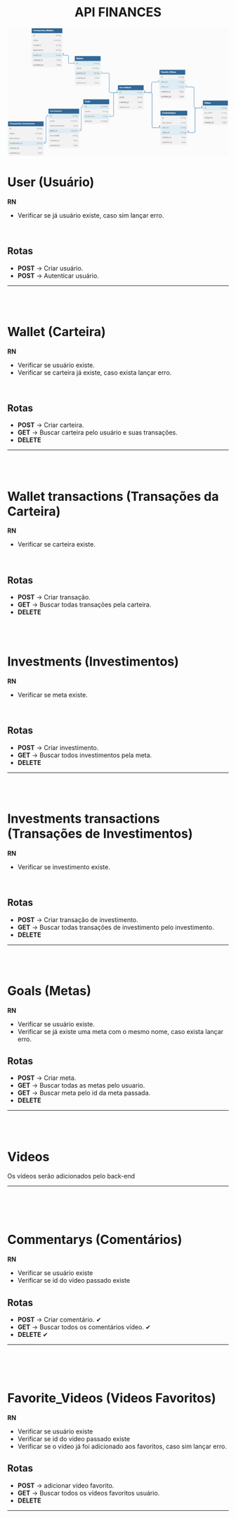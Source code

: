 <h1 align="center">API FINANCES</h1>

<img src="diagramaAPIFinances.png">

# User (Usuário)

**RN**
- Verificar se já usuário existe, caso sim lançar erro.

<br/>

## Rotas
- **POST** -> Criar usuário.
- **POST** -> Autenticar usuário.

<hr/>

<br/>
<br/>

# Wallet (Carteira)

**RN**
- Verificar se usuário existe.
- Verificar se carteira já existe, caso exista lançar erro.

<br/>

## Rotas
- **POST** -> Criar carteira.
- **GET** -> Buscar carteira pelo usuário e suas transações.
- **DELETE**

<hr/>

<br/>
<br/>

# Wallet transactions (Transações da Carteira)

**RN**
- Verificar se carteira existe.


<br/>

## Rotas
- **POST** -> Criar transação.
- **GET** -> Buscar todas transações pela carteira.
- **DELETE**

<br/>
<br/>

# Investments (Investimentos)

**RN**
- Verificar se meta existe.


<br/>

## Rotas
- **POST** -> Criar investimento.
- **GET** -> Buscar todos investimentos pela meta.
- **DELETE**

<hr/>

<br/>
<br/>

# Investments transactions (Transações de Investimentos)

**RN**
- Verificar se investimento existe.

<br/>

## Rotas
- **POST** -> Criar transação de investimento.
- **GET** -> Buscar todas transações de investimento pelo investimento.
- **DELETE**

<hr/>

<br/>
<br/>

# Goals (Metas)
 
**RN**
- Verificar se usuário existe.
- Verificar se já existe uma meta com o mesmo nome, caso exista lançar erro.

## Rotas
- **POST** -> Criar meta.
- **GET** -> Buscar todas as metas pelo usuario.
- **GET** -> Buscar meta pelo id da meta passada.
- **DELETE**
 
<hr/>

<br/>
<br/>

# Videos

Os vídeos serão adicionados pelo back-end

<hr/>

<br/>
<br/>
<br/>

# Commentarys (Comentários)

**RN**
- Verificar se usuário existe
- Verificar se id do video passado existe

## Rotas
- **POST** -> Criar comentário. ✔
- **GET** -> Buscar todos os comentários vídeo. ✔
- **DELETE** ✔

<hr/>

<br/>
<br/>
<br/>

# Favorite_Videos (Videos Favoritos)

**RN**
- Verificar se usuário existe
- Verificar se id do video passado existe
- Verificar se o vídeo já foi adicionado aos favoritos, caso sim lançar erro.

## Rotas
- **POST** -> adicionar vídeo favorito.
- **GET** -> Buscar todos os vídeos favoritos usuário.
- **DELETE**

<hr/>
 


